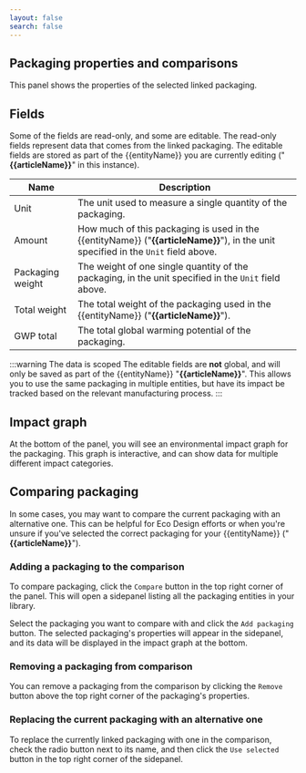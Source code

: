 ```yaml
---
layout: false
search: false
---
```


<script setup>
import { ref, onMounted } from 'vue'
import { useData } from 'vitepress'
import MinidocStyles from '../MinidocStyles.vue'
const { site, frontmatter } = useData()

const entityName = ref('')
const articleName = ref('')

onMounted(() => {
  const params = new URLSearchParams(window.location.search);
  entityName.value = params.get('entity') || 'product';
  articleName.value = params.get('article') || null;

  if (articleName.value) {
    articleName.value = decodeURIComponent(articleName.value);
  }
});
</script>

<MinidocStyles />

## Packaging properties and comparisons

This panel shows the properties of the selected linked packaging.

## Fields

Some of the fields are read-only, and some are editable. The read-only fields represent data that comes from the linked packaging. The editable fields are stored as part of the {{entityName}} you are currently editing<span v-if="articleName"> ("**{{articleName}}**" in this instance)</span>.

| Name | Description |
| --- | --- |
| Unit | The unit used to measure a single quantity of the packaging. |
| Amount | How much of this packaging is used in the {{entityName}}<span v-if="articleName">&nbsp;("**{{articleName}}**")</span>, in the unit specified in the `Unit` field above. |
| Packaging weight | The weight of one single quantity of the packaging, in the unit specified in the `Unit` field above. |
| Total weight | The total weight of the packaging used in the {{entityName}}<span v-if="articleName">&nbsp;("**{{articleName}}**")</span>. |
| GWP total | The total global warming potential of the packaging. |

:::warning The data is scoped
The editable fields are **not** global, and will only be saved as part of the {{entityName}}<span v-if="articleName">&nbsp;"**{{articleName}}**"</span>. This allows you to use the same packaging in multiple entities, but have its impact be tracked based on the relevant manufacturing process.
:::

## Impact graph

At the bottom of the panel, you will see an environmental impact graph for the packaging. This graph is interactive, and can show data for multiple different impact categories.

## Comparing packaging
In some cases, you may want to compare the current packaging with an alternative one. This can be helpful for Eco Design efforts or when you're unsure if you've selected the correct packaging for your {{entityName}}<span v-if="articleName">&nbsp;("**{{articleName}}**")</span>.

### Adding a packaging to the comparison
To compare packaging, click the `Compare` button in the top right corner of the panel. This will open a sidepanel listing all the packaging entities in your library.

Select the packaging you want to compare with and click the `Add packaging` button. The selected packaging's properties will appear in the sidepanel, and its data will be displayed in the impact graph at the bottom.

### Removing a packaging from comparison
You can remove a packaging from the comparison by clicking the `Remove` button above the top right corner of the packaging's properties.

### Replacing the current packaging with an alternative one
To replace the currently linked packaging with one in the comparison, check the radio button next to its name, and then click the `Use selected` button in the top right corner of the sidepanel.